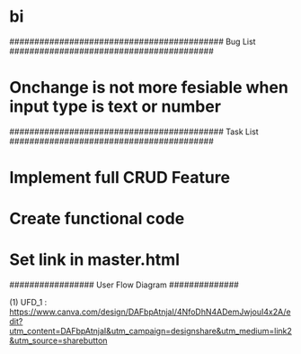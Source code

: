 # bi 
########################################### Bug List #########################################  
# Onchange is not more fesiable when input type is text or number 

########################################### Task List ######################################### 

# Implement full CRUD Feature 

# Create functional code 

# Set link in master.html  

################# User Flow Diagram ############## 

(1) UFD_1 : https://www.canva.com/design/DAFbpAtnjaI/4NfoDhN4ADemJwjouI4x2A/edit?utm_content=DAFbpAtnjaI&utm_campaign=designshare&utm_medium=link2&utm_source=sharebutton 

